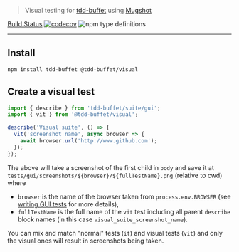 > Visual testing for [tdd-buffet](https://github.com/NiGhTTraX/tdd-buffet) using [Mugshot](https://github.com/NiGhTTraX/mugshot)

[Build Status](https://github.com/NiGhTTraX/tdd-buffet/workflows/Tests/badge.svg) [![codecov](https://codecov.io/gh/NiGhTTraX/tdd-buffet/branch/master/graph/badge.svg)](https://codecov.io/gh/NiGhTTraX/tdd-buffet) ![npm type definitions](https://img.shields.io/npm/types/@tdd-buffet/visual.svg)

----

## Install

```sh
npm install tdd-buffet @tdd-buffet/visual
```


## Create a visual test

```typescript
import { describe } from 'tdd-buffet/suite/gui';
import { vit } from '@tdd-buffet/visual';

describe('Visual suite', () => {
  vit('screenshot name', async browser => {
    await browser.url('http://www.github.com');
  });
});
```

The above will take a screenshot of the first child in `body` and save it at `tests/gui/screenshots/${browser}/${fullTestName}.png` (relative to cwd) where 
- `browser` is the name of the browser taken from `process.env.BROWSER` (see [writing GUI tests](../../packages/tdd-buffet/README.md#create-a-gui-test) for more details),
- `fullTestName` is the full name of the `vit` test including all parent `describe` block names (in this case `visual_suite_screenshot_name`).

You can mix and match "normal" tests (`it`) and visual tests (`vit`) and only the visual ones will result in screenshots being taken.
